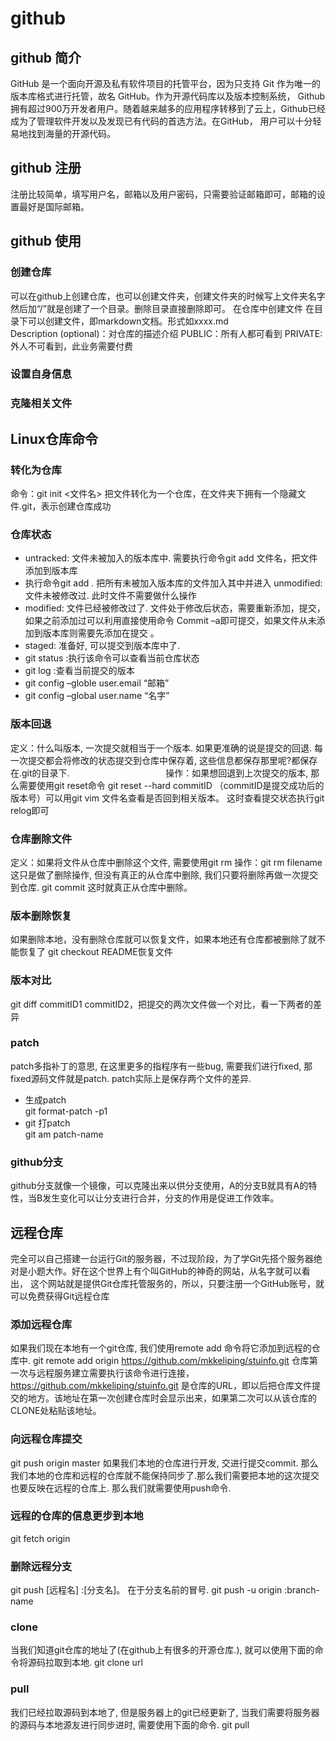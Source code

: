 # github 

## github 简介
  GitHub 是一个面向开源及私有软件项目的托管平台，因为只支持 Git 作为唯一的版本库格式进行托管，故名 GitHub。作为开源代码库以及版本控制系统，
  Github拥有超过900万开发者用户。随着越来越多的应用程序转移到了云上，Github已经成为了管理软件开发以及发现已有代码的首选方法。在GitHub，
  用户可以十分轻易地找到海量的开源代码。
## github 注册
  注册比较简单，填写用户名，邮箱以及用户密码，只需要验证邮箱即可，邮箱的设置最好是国际邮箱。
## github 使用
### 创建仓库
  可以在github上创建仓库，也可以创建文件夹，创建文件夹的时候写上文件夹名字然后加“/”就是创建了一个目录。删除目录直接删除即可。
  在仓库中创建文件	在目录下可以创建文件，即markdown文档。形式如xxxx.md                     
  Description (optional)：对仓库的描述介绍
  PUBLIC：所有人都可看到
  PRIVATE:外人不可看到，此业务需要付费
### 设置自身信息
### 克隆相关文件

## Linux仓库命令

### 转化为仓库
  命令：git init <文件名>    把文件转化为一个仓库，在文件夹下拥有一个隐藏文件.git，表示创建仓库成功
### 仓库状态
  * untracked: 文件未被加入的版本库中.
  需要执行命令git add 文件名，把文件添加到版本库
  * 执行命令git add .  把所有未被加入版本库的文件加入其中并进入
  unmodified: 文件未被修改过.
  此时文件不需要做什么操作
  * modified: 文件已经被修改过了.
  文件处于修改后状态，需要重新添加，提交，如果之前添加过可以利用直接使用命令
  Commit –a即可提交，如果文件从未添加到版本库则需要先添加在提交 。
  * staged: 准备好, 可以提交到版本库中了.
  * git status :执行该命令可以查看当前仓库状态
  * git log :查看当前提交的版本
  * git config –globle user.email “邮箱”
  * git config –global user.name “名字”

### 版本回退

  定义：什么叫版本, 一次提交就相当于一个版本. 如果更准确的说是提交的回退. 每一次提交都会将修改的状态提交到仓库中保存着, 这些信息都保存那里呢?都保存   在.git的目录下.                                      
  操作：如果想回退到上次提交的版本, 那么需要使用git reset命令
  git reset --hard commitID  （commitID是提交成功后的版本号）可以用git vim 文件名查看是否回到相关版本。
  这时查看提交状态执行git relog即可

### 仓库删除文件

  定义：如果将文件从仓库中删除这个文件, 需要使用git rm
  操作：git rm filename
  这只是做了删除操作, 但没有真正的从仓库中删除, 我们只要将删除再做一次提交到仓库.
  git commit
  这时就真正从仓库中删除。 

### 版本删除恢复

  如果删除本地，没有删除仓库就可以恢复文件，如果本地还有仓库都被删除了就不能恢复了
  git checkout README恢复文件

### 版本对比

  git diff commitID1 commitID2，把提交的两次文件做一个对比，看一下两者的差异

### patch

  patch多指补丁的意思, 在这里更多的指程序有一些bug, 需要我们进行fixed, 那fixed源码文件就是patch.
  patch实际上是保存两个文件的差异.
  * 生成patch                        
  git format-patch -p1
  * git 打patch                     
  git am patch-name  
  
### github分支

  github分支就像一个镜像，可以克隆出来以供分支使用，A的分支B就具有A的特性，当B发生变化可以让分支进行合并，分支的作用是促进工作效率。

## 远程仓库
  完全可以自己搭建一台运行Git的服务器，不过现阶段，为了学Git先搭个服务器绝对是小题大作。好在这个世界上有个叫GitHub的神奇的网站，从名字就可以看出，   这个网站就是提供Git仓库托管服务的，所以，只要注册一个GitHub账号，就可以免费获得Git远程仓库

### 添加远程仓库

  如果我们现在本地有一个git仓库, 我们使用remote add 命令将它添加到远程的仓库中.
  git remote add origin https://github.com/mkkeliping/stuinfo.git
  仓库第一次与远程服务建立需要执行该命令进行连接，https://github.com/mkkeliping/stuinfo.git
  是仓库的URL，即以后把仓库文件提交的地方。该地址在第一次创建仓库时会显示出来，如果第二次可以从该仓库的CLONE处粘贴该地址。

### 向远程仓库提交
  git push origin master
  如果我们本地的仓库进行开发, 交进行提交commit. 那么我们本地的仓库和远程的仓库就不能保持同步了.那么我们需要把本地的这次提交也要反映在远程的仓库上.    那么我们就需要使用push命令.
### 远程的仓库的信息更步到本地
  git fetch origin
### 删除远程分支
  git push [远程名] :[分支名]。 在于分支名前的冒号.
  git push -u origin :branch-name
### clone
  当我们知道git仓库的地址了(在github上有很多的开源仓库.), 就可以使用下面的命令将源码拉取到本地.
  git clone url
### pull
  我们已经拉取源码到本地了, 但是服务器上的git已经更新了, 当我们需要将服务器的源码与本地源友进行同步进时, 需要使用下面的命令.
  git pull
